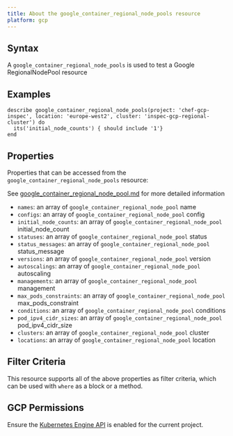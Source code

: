 ```yaml
---
title: About the google_container_regional_node_pools resource
platform: gcp
---
```


## Syntax
A `google_container_regional_node_pools` is used to test a Google RegionalNodePool resource

## Examples
```
describe google_container_regional_node_pools(project: 'chef-gcp-inspec', location: 'europe-west2', cluster: 'inspec-gcp-regional-cluster') do
  its('initial_node_counts') { should include '1'}
end
```

## Properties
Properties that can be accessed from the `google_container_regional_node_pools` resource:

See [google_container_regional_node_pool.md](google_container_regional_node_pool.md) for more detailed information
  * `names`: an array of `google_container_regional_node_pool` name
  * `configs`: an array of `google_container_regional_node_pool` config
  * `initial_node_counts`: an array of `google_container_regional_node_pool` initial_node_count
  * `statuses`: an array of `google_container_regional_node_pool` status
  * `status_messages`: an array of `google_container_regional_node_pool` status_message
  * `versions`: an array of `google_container_regional_node_pool` version
  * `autoscalings`: an array of `google_container_regional_node_pool` autoscaling
  * `managements`: an array of `google_container_regional_node_pool` management
  * `max_pods_constraints`: an array of `google_container_regional_node_pool` max_pods_constraint
  * `conditions`: an array of `google_container_regional_node_pool` conditions
  * `pod_ipv4_cidr_sizes`: an array of `google_container_regional_node_pool` pod_ipv4_cidr_size
  * `clusters`: an array of `google_container_regional_node_pool` cluster
  * `locations`: an array of `google_container_regional_node_pool` location

## Filter Criteria
This resource supports all of the above properties as filter criteria, which can be used
with `where` as a block or a method.

## GCP Permissions

Ensure the [Kubernetes Engine API](https://console.cloud.google.com/apis/library/container.googleapis.com/) is enabled for the current project.
